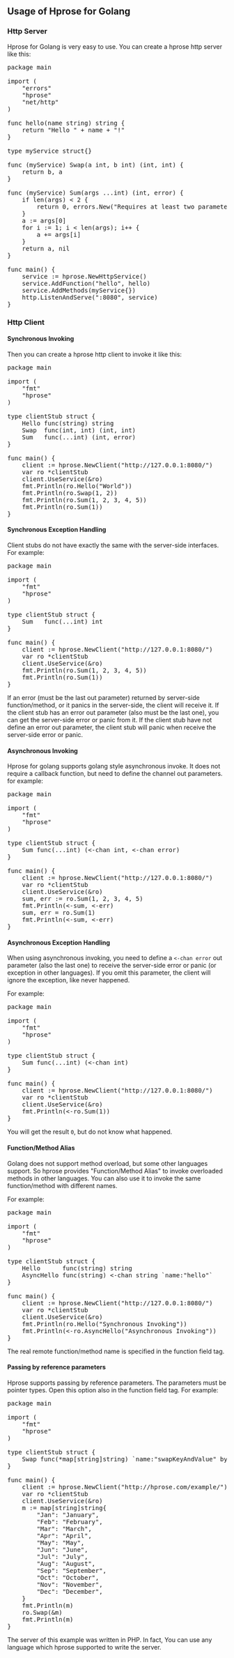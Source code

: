 Usage of Hprose for Golang
---------------------------

### Http Server ###

Hprose for Golang is very easy to use. You can create a hprose http server like this:

<pre lang="go">
package main

import (
	"errors"
	"hprose"
	"net/http"
)

func hello(name string) string {
	return "Hello " + name + "!"
}

type myService struct{}

func (myService) Swap(a int, b int) (int, int) {
	return b, a
}

func (myService) Sum(args ...int) (int, error) {
	if len(args) &lt; 2 {
		return 0, errors.New("Requires at least two parameters")
	}
	a := args[0]
	for i := 1; i &lt; len(args); i++ {
		a += args[i]
	}
	return a, nil
}

func main() {
	service := hprose.NewHttpService()
	service.AddFunction("hello", hello)
	service.AddMethods(myService{})
	http.ListenAndServe(":8080", service)
}
</pre>

### Http Client ###

#### Synchronous Invoking ####

Then you can create a hprose http client to invoke it like this:

<pre lang="go">
package main

import (
	"fmt"
	"hprose"
)

type clientStub struct {
	Hello func(string) string
	Swap  func(int, int) (int, int)
	Sum   func(...int) (int, error)
}

func main() {
	client := hprose.NewClient("http://127.0.0.1:8080/")
	var ro *clientStub
	client.UseService(&ro)
	fmt.Println(ro.Hello("World"))
	fmt.Println(ro.Swap(1, 2))
	fmt.Println(ro.Sum(1, 2, 3, 4, 5))
	fmt.Println(ro.Sum(1))
}
</pre>

#### Synchronous Exception Handling ####

Client stubs do not have exactly the same with the server-side interfaces. For example:

<pre lang="go">
package main

import (
	"fmt"
	"hprose"
)

type clientStub struct {
	Sum   func(...int) int
}

func main() {
	client := hprose.NewClient("http://127.0.0.1:8080/")
	var ro *clientStub
	client.UseService(&ro)
	fmt.Println(ro.Sum(1, 2, 3, 4, 5))
	fmt.Println(ro.Sum(1))
}
</pre>

If an error (must be the last out parameter) returned by server-side function/method, or it panics in the server-side, the client will receive it. If the client stub has an error out parameter (also must be the last one), you can get the server-side error or panic from it. If the client stub have not define an error out parameter, the client stub will panic when receive the server-side error or panic.

#### Asynchronous Invoking ####

Hprose for golang supports golang style asynchronous invoke. It does not require a callback function, but need to define the channel out parameters. for example:

<pre lang="go">
package main

import (
	"fmt"
	"hprose"
)

type clientStub struct {
	Sum func(...int) (&lt;-chan int, &lt;-chan error)
}

func main() {
	client := hprose.NewClient("http://127.0.0.1:8080/")
	var ro *clientStub
	client.UseService(&ro)
	sum, err := ro.Sum(1, 2, 3, 4, 5)
	fmt.Println(&lt;-sum, &lt;-err)
	sum, err = ro.Sum(1)
	fmt.Println(&lt;-sum, &lt;-err)
}
</pre>

#### Asynchronous Exception Handling ####

When using asynchronous invoking, you need to define a <code>&lt;-chan error</code> out parameter (also the last one) to receive the server-side error or panic (or exception in other languages). If you omit this parameter, the client will ignore the exception, like never happened.

For example:

<pre lang="go">
package main

import (
	"fmt"
	"hprose"
)

type clientStub struct {
	Sum func(...int) (&lt;-chan int)
}

func main() {
	client := hprose.NewClient("http://127.0.0.1:8080/")
	var ro *clientStub
	client.UseService(&ro)
	fmt.Println(&lt;-ro.Sum(1))
}
</pre>

You will get the result <code>0</code>, but do not know what happened.

#### Function/Method Alias ####

Golang does not support method overload, but some other languages support. So hprose provides "Function/Method Alias" to invoke overloaded methods in other languages. You can also use it to invoke the same function/method with different names.

For example:

<pre lang="go">
package main

import (
	"fmt"
	"hprose"
)

type clientStub struct {
	Hello      func(string) string
	AsyncHello func(string) &lt;-chan string `name:"hello"`
}

func main() {
	client := hprose.NewClient("http://127.0.0.1:8080/")
	var ro *clientStub
	client.UseService(&ro)
	fmt.Println(ro.Hello("Synchronous Invoking"))
	fmt.Println(&lt;-ro.AsyncHello("Asynchronous Invoking"))
}
</pre>

The real remote function/method name is specified in the function field tag.

#### Passing by reference parameters ####

Hprose supports passing by reference parameters. The parameters must be pointer types. Open this option also in the function field tag. For example:

<pre lang="go">
package main

import (
	"fmt"
	"hprose"
)

type clientStub struct {
	Swap func(*map[string]string) `name:"swapKeyAndValue" byref:"true"`
}

func main() {
	client := hprose.NewClient("http://hprose.com/example/")
	var ro *clientStub
	client.UseService(&ro)
	m := map[string]string{
		"Jan": "January",
		"Feb": "February",
		"Mar": "March",
		"Apr": "April",
		"May": "May",
		"Jun": "June",
		"Jul": "July",
		"Aug": "August",
		"Sep": "September",
		"Oct": "October",
		"Nov": "November",
		"Dec": "December",
	}
	fmt.Println(m)
	ro.Swap(&m)
	fmt.Println(m)
}
</pre>

The server of this example was written in PHP. In fact, You can use any language which hprose supported to write the server.
